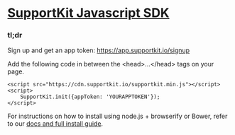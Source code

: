 # [SupportKit Javascript SDK](supportkit.io)

### tl;dr
Sign up and get an app token: https://app.supportkit.io/signup

Add the following code in between the &lt;head&gt;...&lt;/head&gt; tags on your page.

    <script src="https://cdn.supportkit.io/supportkit.min.js"></script>
    <script>
        SupportKit.init({appToken: 'YOURAPPTOKEN'});
    </script>

For instructions on how to install using node.js + browserify or Bower, refer to our [docs and full install guide](http://docs.supportkit.io).